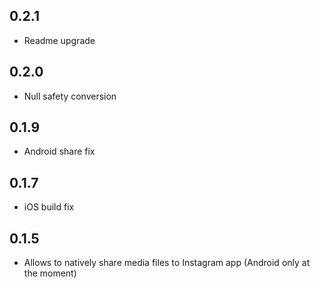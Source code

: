 ## 0.2.1
* Readme upgrade

## 0.2.0
* Null safety conversion

## 0.1.9
* Android share fix

## 0.1.7
* iOS build fix

## 0.1.5
* Allows to natively share media files to Instagram app (Android only at the moment)
